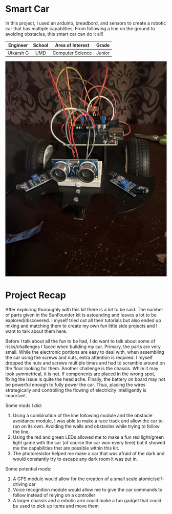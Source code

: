 # Smart Car
In this project, I used an arduino, breadbord, and sensors to create a robotic car that has multiple capablities. From following a line on the ground to avoiding obstacles, this smart car can do it all!

| **Engineer** | **School** | **Area of Interest** | **Grade** |
|:--:|:--:|:--:|:--:|
|Utkarsh G | UMD | Computer Science | Junior

![Headstone Image](IMG_4308.jpg)
  
# Project Recap
After exploring thoroughly with this kit there is a lot to be said. The number of parts given in the SunFounder kit is astounding and leaves a lot to be explored/discovered. I myself tried out all their tutorials but also ended up mixing and matching them to create my own fun little side projects and I want to talk about them here.

Before I talk about all the fun to be had, I do want to talk about some of risks/challenges I faced when building my car. Primary, the parts are very small. While the electronic portions are easy to deal with, when assembling the car using the screws and nuts, extra attention is required. I myself dropped the nuts and screws multiple times and had to scramble around on the floor looking for them. Another challenge is the chassis. While it may look symmetrical, it is not. If components are placed in the wrong spot, fixing the issue is quite the head ache. Finally, the battery on board may not be powerful enough to fully power the car. Thus, placing the wires strategically and controlling the flowing of electricity intelligently is important. 

Some mods I did: 
  1) Using a combination of the line following module and the obstacle avoidance module, I was able to make a race track and allow the car to run on its own. Avoiding the walls and obstacles while trying to follow the line.
  2) Using the red and green LEDs allowed me to make a fun red light/green light game with the car (of course the car won every time) but it showed me the capabilities that are possible within this kit. 
  3) The photoresistor helped me make a car that was afraid of the dark and would constantly try to escape any dark room it was put in. 

Some potential mods: 
  1)	A GPS module would allow for the creation of a small scale atomic/self-driving car
  2) Voice recognition module would allow me to give the car commands to follow instead of relying on a controller
  3) A larger chassis and a robotic arm could make a fun gadget that could be used to pick up items and move them

